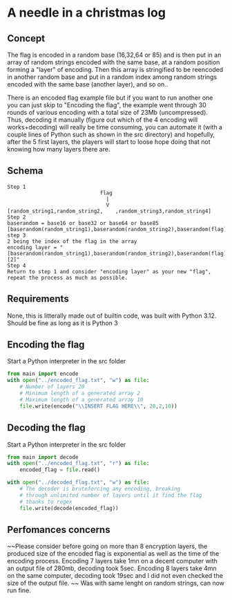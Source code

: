 # A needle in a christmas log

## Concept
The flag is encoded in a random base (16,32,64 or 85) and is then put in an array of random strings encoded with the same base, at a random position forming a "layer" of encoding. Then this array is stringified to be reencoded in another random base and put in a random index among random strings encoded with the same base (another layer), and so on.. 

There is an encoded flag example file but if you want to run another one you can just skip to "Encoding the flag", the example went through 30 rounds of various encoding with a total size of 23Mb (uncompressed). Thus, decoding it manually (figure out which of the 4 encoding will works+decoding) will really be time consuming, you can automate it (with a couple lines of Python such as shown in the src directory) and hopefully, after the 5 first layers, the players will start to loose hope doing that not knowing how many layers there are. 

## Schema
```
Step 1
                              flag 
                                |
                                V
[random_string1,random_string2,    ,random_string3,random_string4]
Step 2
baserandom = base16 or base32 or base64 or base85
[baserandom(random_string1),baserandom(random_string2),baserandom(flag),baserandom(random_string3),baserandom(random_string4)]
step 3
2 being the index of the flag in the array
encoding layer = "[baserandom(random_string1),baserandom(random_string2),baserandom(flag),baserandom(random_string3),baserandom(random_string4)][2]"
Step 4
Return to step 1 and consider "encoding layer" as your new "flag", repeat the process as much as possible. 
```

## Requirements 

None, this is litterally made out of builtin code, was built with Python 3.12. Should be fine as long as it is Python 3 

## Encoding the flag
Start a Python interpreter in the src folder
```Python
from main import encode
with open("../encoded_flag.txt", "w") as file:
    # Number of layers 20
    # Minimum length of a generated array 2
    # Maximum length of a generated array 10
    file.write(encode("\\INSERT FLAG HERE\\", 20,2,10))
``` 

## Decoding the flag
Start a Python interpreter in the src folder
```Python
from main import decode
with open("../encoded_flag.txt", "r") as file:
    encoded_flag = file.read()

with open("../decoded_flag.txt", "w") as file:
    # The decoder is bruteforcing any encoding, breaking 
    # through unlimited number of layers until it find the flag 
    # thanks to regex 
    file.write(decode(encoded_flag))
``` 

## Perfomances concerns 
~~Please consider before going on more than 8 encryption layers, the produced size of the encoded flag is exponential as well as the time of the encoding process. Encoding 7 layers take 1mn on a decent computer with an output file of 280mb, decoding took 5sec. Encoding 8 layers take 4mn on the same computer, decoding took 19sec and I did not even checked the size of the output file.  ~~ Was with same lenght on random strings, can now run fine.  
